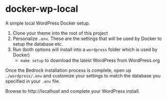 # docker-wp-local

A simple local WordPress Docker setup.

1. Clone your theme into the root of this project
1. Personalize `.env`. These are the settings that will be used by Docker to setup the database etc.
1. Run (both options will install into a `wordpress` folder which is used by Docker)
   - `make setup` to download the latest WordPress from WordPress.org

Once the Bedrock installation process is complete, open up `./wordpress/.env` and customize your
settings to match the database you specified in your `.env` file.

Browse to http://localhost and complete your WordPress install.
